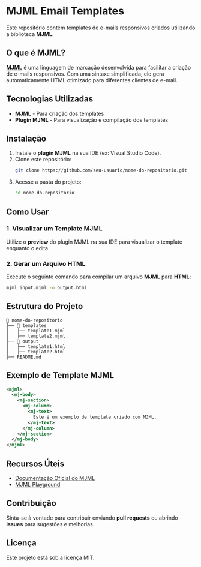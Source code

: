 # MJML Email Templates

Este repositório contém templates de e-mails responsivos criados utilizando a biblioteca **MJML**.

## O que é MJML?

[**MJML**](https://mjml.io/) é uma linguagem de marcação desenvolvida para facilitar a criação de e-mails responsivos. Com uma sintaxe simplificada, ele gera automaticamente HTML otimizado para diferentes clientes de e-mail.

## Tecnologias Utilizadas

- **MJML** - Para criação dos templates
- **Plugin MJML** - Para visualização e compilação dos templates

## Instalação

1. Instale o **plugin MJML** na sua IDE (ex: Visual Studio Code).
2. Clone este repositório:
   ```bash
   git clone https://github.com/seu-usuario/nome-do-repositorio.git
   ```
3. Acesse a pasta do projeto:
   ```bash
   cd nome-do-repositorio
   ```

## Como Usar

### 1. Visualizar um Template MJML

Utilize o **preview** do plugin MJML na sua IDE para visualizar o template enquanto o edita.

### 2. Gerar um Arquivo HTML

Execute o seguinte comando para compilar um arquivo **MJML** para **HTML**:
```bash
mjml input.mjml -o output.html
```

## Estrutura do Projeto

```
📂 nome-do-repositorio
├── 📁 templates
│   ├── template1.mjml
│   ├── template2.mjml
├── 📁 output
│   ├── template1.html
│   ├── template2.html
├── README.md
```

## Exemplo de Template MJML

```xml
<mjml>
  <mj-body>
    <mj-section>
      <mj-column>
        <mj-text>
          Este é um exemplo de template criado com MJML.
        </mj-text>
      </mj-column>
    </mj-section>
  </mj-body>
</mjml>
```

## Recursos Úteis

- [Documentação Oficial do MJML](https://documentation.mjml.io/)
- [MJML Playground](https://mjml.io/try-it-live)

## Contribuição

Sinta-se à vontade para contribuir enviando **pull requests** ou abrindo **issues** para sugestões e melhorias.

## Licença

Este projeto está sob a licença MIT.

